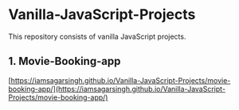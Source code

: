 # Vanilla-JavaScript-Projects
This repository consists of vanilla JavaScript projects.

## 1. Movie-Booking-app
[https://iamsagarsingh.github.io/Vanilla-JavaScript-Projects/movie-booking-app/](https://iamsagarsingh.github.io/Vanilla-JavaScript-Projects/movie-booking-app/)

